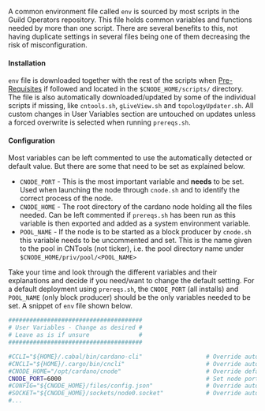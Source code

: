 A common environment file called `env` is sourced by most scripts in the Guild Operators repository. This file holds common variables and functions needed by more than one script. There are several benefits to this, not having duplicate settings in several files being one of them decreasing the risk of misconfiguration.

#### Installation
`env` file is downloaded together with the rest of the scripts when [Pre-Requisites](basics.md#pre-requisites) if followed and located in the `$CNODE_HOME/scripts/` directory. The file is also automatically downloaded/updated by some of the individual scripts if missing, like `cntools.sh`, `gLiveView.sh` and `topologyUpdater.sh`. All custom changes in User Variables section are untouched on updates unless a forced overwrite is selected when running `prereqs.sh`.

#### Configuration
Most variables can be left commented to use the automatically detected or default value. But there are some that need to be set as explained below.

* `CNODE_PORT` - This is the most important variable and **needs** to be set. Used when launching the node through `cnode.sh` and to identify the correct process of the node.
* `CNODE_HOME` - The root directory of the cardano node holding all the files needed. Can be left commented if `prereqs.sh` has been run as this variable is then exported and added as a system environment variable.
* `POOL_NAME` - If the node is to be started as a block producer by `cnode.sh` this variable needs to be uncommented and set. This is the name given to the pool in CNTools (not ticker), i.e. the pool directory name under `$CNODE_HOME/priv/pool/<POOL_NAME>`

Take your time and look through the different variables and their explanations and decide if you need/want to change the default setting. For a default deployment using `prereqs.sh`, the `CNODE_PORT` (all installs) and `POOL_NAME` (only block producer) should be the only variables needed to be set. A snippet of `env` file shown below.
 
``` bash
######################################
# User Variables - Change as desired #
# Leave as is if unsure              #
######################################

#CCLI="${HOME}/.cabal/bin/cardano-cli"                  # Override automatic detection of path to cardano-cli executable
#CNCLI="${HOME}/.cargo/bin/cncli"                       # Override automatic detection of path to cncli executable (https://github.com/AndrewWestberg/cncli)
#CNODE_HOME="/opt/cardano/cnode"                        # Override default CNODE_HOME path (defaults to /opt/cardano/cnode)
CNODE_PORT=6000                                         # Set node port
#CONFIG="${CNODE_HOME}/files/config.json"               # Override automatic detection of node config path
#SOCKET="${CNODE_HOME}/sockets/node0.socket"            # Override automatic detection of path to socket
#...
```